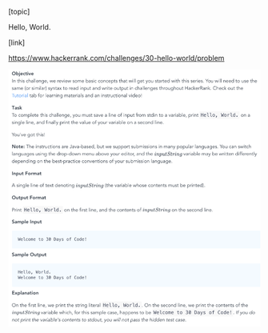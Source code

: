 [topic]

Hello, World.

[link]

https://www.hackerrank.com/challenges/30-hello-world/problem


![Alt text](../../../../../../resources/thirty.days.of.code/question-0.png?raw=true "Title")
